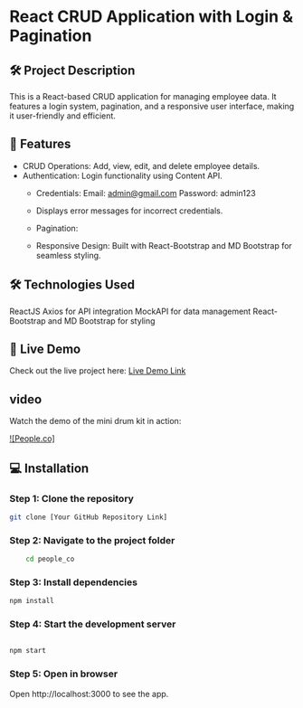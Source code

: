 # React CRUD Application with Login & Pagination

## 🛠 Project Description
This is a React-based CRUD application for managing employee data. It features a login system, pagination, and a responsive user interface, making it user-friendly and efficient.

## 🌟 Features
 - CRUD Operations:
       Add, view, edit, and delete employee details.
- Authentication:
       Login functionality using Content API.
  -  Credentials:
       Email: admin@gmail.com
       Password: admin123
  - Displays error messages for incorrect credentials.
  - Pagination:

  - Responsive Design:
      Built with React-Bootstrap and MD Bootstrap for seamless styling.

## 🛠️ Technologies Used
ReactJS
Axios for API integration
MockAPI for data management
React-Bootstrap and MD Bootstrap for styling


## 🚀 Live Demo
Check out the live project here: [Live Demo Link](https://people-co-nikita.netlify.app/PeopleDirectory)
## video
Watch the demo of the mini drum kit in action:

[![People.co]](./demo.mp4)

## 💻 Installation
   ### Step 1: Clone the repository
  ```bash
  git clone [Your GitHub Repository Link]
  ````
  ### Step 2: Navigate to the project folder
```bash
    cd people_co  
```
  ### Step 3: Install dependencies
```bash
npm install
```  
### Step 4: Start the development server
```bash

npm start
``` 
### Step 5: Open in browser
Open http://localhost:3000 to see the app.



